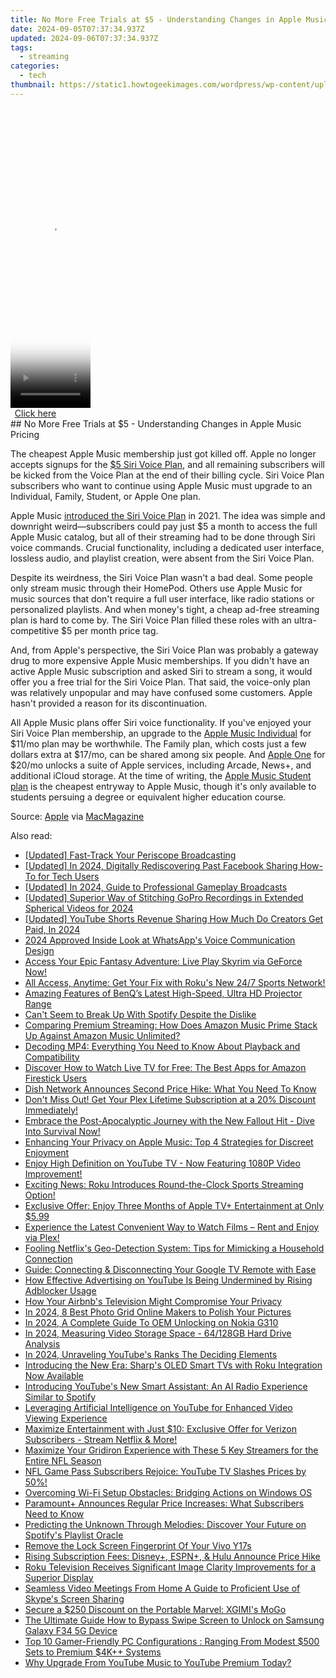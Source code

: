 ```yaml
---
title: No More Free Trials at $5 - Understanding Changes in Apple Music Pricing
date: 2024-09-05T07:37:34.937Z
updated: 2024-09-06T07:37:34.937Z
tags:
  - streaming
categories:
  - tech
thumbnail: https://static1.howtogeekimages.com/wordpress/wp-content/uploads/2021/10/apple-music-voice-plan.jpg
---
```


<!-- affiliate ads begin -->
<span id="1975648">
					<video width="128" height="480" style="cursor:pointer"
           poster="//a.impactradius-go.com/display-clicktoplayimage/1975648.png"
           onclick="if(!this.playClicked){this.play();this.setAttribute('controls',true);this.playClicked=true;}">
	   <source src="//a.impactradius-go.com/display-ad/22993-1975648">
	   <img src="//a.impactradius-go.com/display-clicktoplayimage/1975648.png" style="border: none; height: 100%; width: 100%; object-fit: contain">
	</video>
	<div style="width:80px;text-align:center"><a href="javascript:window.open(decodeURIComponent('https%3A%2F%2Fhomestyler.sjv.io%2Fc%2F5597632%2F1975648%2F22993'), '_blank');void(0);">Click here</a></div>
</span>
<img height="0" width="0" src="https://imp.pxf.io/i/5597632/1975648/22993" style="position:absolute;visibility:hidden;" border="0" />
<!-- affiliate ads end -->
## No More Free Trials at $5 - Understanding Changes in Apple Music Pricing

The cheapest Apple Music membership just got killed off. Apple no longer accepts signups for the [$5 Siri Voice Plan](https://support.apple.com/en-us/HT212798), and all remaining subscribers will be kicked from the Voice Plan at the end of their billing cycle. Siri Voice Plan subscribers who want to continue using Apple Music must upgrade to an Individual, Family, Student, or Apple One plan.

 Apple Music [introduced the Siri Voice Plan](https://iphone-transfer.techidaily.com/how-to-transfer-photos-from-apple-iphone-15-plus-to-other-iphone-without-icloud-drfone-by-drfone-transfer-from-ios/) in 2021\. The idea was simple and downright weird—subscribers could pay just $5 a month to access the full Apple Music catalog, but all of their streaming had to be done through Siri voice commands. Crucial functionality, including a dedicated user interface, lossless audio, and playlist creation, were absent from the Siri Voice Plan.

 Despite its weirdness, the Siri Voice Plan wasn't a bad deal. Some people only stream music through their HomePod. Others use Apple Music for music sources that don't require a full user interface, like radio stations or personalized playlists. And when money's tight, a cheap ad-free streaming plan is hard to come by. The Siri Voice Plan filled these roles with an ultra-competitive $5 per month price tag.

 And, from Apple's perspective, the Siri Voice Plan was probably a gateway drug to more expensive Apple Music memberships. If you didn't have an active Apple Music subscription and asked Siri to stream a song, it would offer you a free trial for the Siri Voice Plan. That said, the voice-only plan was relatively unpopular and may have confused some customers. Apple hasn't provided a reason for its discontinuation.

 All Apple Music plans offer Siri voice functionality. If you've enjoyed your Siri Voice Plan membership, an upgrade to the [Apple Music Individual](https://www.apple.com/apple-music/) for $11/mo plan may be worthwhile. The Family plan, which costs just a few dollars extra at $17/mo, can be shared among six people. And [Apple One](https://www.apple.com/apple-one/) for $20/mo unlocks a suite of Apple services, including Arcade, News+, and additional iCloud storage. At the time of writing, the [Apple Music Student plan](https://support.apple.com/en-us/106008) is the cheapest entryway to Apple Music, though it's only available to students persuing a degree or equivalent higher education course.

 Source: [Apple](https://support.apple.com/en-us/HT212798) via [MacMagazine](https://macmagazine.com.br/post/2023/11/01/silenciosamente-apple-mata-assinatura-voice-do-apple-music/)

<ins class="adsbygoogle"
     style="display:block"
     data-ad-format="autorelaxed"
     data-ad-client="ca-pub-7571918770474297"
     data-ad-slot="1223367746"></ins>



<ins class="adsbygoogle"
     style="display:block"
     data-ad-client="ca-pub-7571918770474297"
     data-ad-slot="8358498916"
     data-ad-format="auto"
     data-full-width-responsive="true"></ins>

<span class="atpl-alsoreadstyle">Also read:</span>
<div><ul>
<li><a href="https://some-knowledge.techidaily.com/updated-fast-track-your-periscope-broadcasting/"><u>[Updated] Fast-Track Your Periscope Broadcasting</u></a></li>
<li><a href="https://facebook-videos.techidaily.com/updated-in-2024-digitally-rediscovering-past-facebook-sharing-how-to-for-tech-users/"><u>[Updated] In 2024, Digitally Rediscovering Past Facebook Sharing  How-To for Tech Users</u></a></li>
<li><a href="https://visual-screen-recording.techidaily.com/updated-in-2024-guide-to-professional-gameplay-broadcasts/"><u>[Updated] In 2024, Guide to Professional Gameplay Broadcasts</u></a></li>
<li><a href="https://vp-tips.techidaily.com/updated-superior-way-of-stitching-gopro-recordings-in-extended-spherical-videos-for-2024/"><u>[Updated] Superior Way of Stitching GoPro Recordings in Extended Spherical Videos for 2024</u></a></li>
<li><a href="https://youtube-lab.techidaily.com/ed-youtube-shorts-revenue-sharing-how-much-do-creators-get-paid-in-2024/"><u>[Updated] YouTube Shorts Revenue Sharing  How Much Do Creators Get Paid, In 2024</u></a></li>
<li><a href="https://fox-access.techidaily.com/2024-approved-inside-look-at-whatsapps-voice-communication-design/"><u>2024 Approved  Inside Look at WhatsApp's Voice Communication Design</u></a></li>
<li><a href="https://media-tips.techidaily.com/access-your-epic-fantasy-adventure-live-play-skyrim-via-geforce-now/"><u>Access Your Epic Fantasy Adventure: Live Play Skyrim via GeForce Now!</u></a></li>
<li><a href="https://media-tips.techidaily.com/all-access-anytime-get-your-fix-with-rokus-new-247-sports-network/"><u>All Access, Anytime: Get Your Fix with Roku's New 24/7 Sports Network!</u></a></li>
<li><a href="https://media-tips.techidaily.com/amazing-features-of-benqs-latest-high-speed-ultra-hd-projector-range/"><u>Amazing Features of BenQ’s Latest High-Speed, Ultra HD Projector Range</u></a></li>
<li><a href="https://media-tips.techidaily.com/cant-seem-to-break-up-with-spotify-despite-the-dislike/"><u>Can't Seem to Break Up With Spotify Despite the Dislike</u></a></li>
<li><a href="https://media-tips.techidaily.com/comparing-premium-streaming-how-does-amazon-music-prime-stack-up-against-amazon-music-unlimited/"><u>Comparing Premium Streaming: How Does Amazon Music Prime Stack Up Against Amazon Music Unlimited?</u></a></li>
<li><a href="https://media-tips.techidaily.com/decoding-mp4-everything-you-need-to-know-about-playback-and-compatibility/"><u>Decoding MP4: Everything You Need to Know About Playback and Compatibility</u></a></li>
<li><a href="https://media-tips.techidaily.com/discover-how-to-watch-live-tv-for-free-the-best-apps-for-amazon-firestick-users/"><u>Discover How to Watch Live TV for Free: The Best Apps for Amazon Firestick Users</u></a></li>
<li><a href="https://media-tips.techidaily.com/dish-network-announces-second-price-hike-what-you-need-to-know/"><u>Dish Network Announces Second Price Hike: What You Need To Know</u></a></li>
<li><a href="https://media-tips.techidaily.com/dont-miss-out-get-your-plex-lifetime-subscription-at-a-20-discount-immediately/"><u>Don't Miss Out! Get Your Plex Lifetime Subscription at a 20% Discount Immediately!</u></a></li>
<li><a href="https://media-tips.techidaily.com/embrace-the-post-apocalyptic-journey-with-the-new-fallout-hit-dive-into-survival-now/"><u>Embrace the Post-Apocalyptic Journey with the New Fallout Hit - Dive Into Survival Now!</u></a></li>
<li><a href="https://media-tips.techidaily.com/enhancing-your-privacy-on-apple-music-top-4-strategies-for-discreet-enjoyment/"><u>Enhancing Your Privacy on Apple Music: Top 4 Strategies for Discreet Enjoyment</u></a></li>
<li><a href="https://media-tips.techidaily.com/enjoy-high-definition-on-youtube-tv-now-featuring-1080p-video-improvement/"><u>Enjoy High Definition on YouTube TV - Now Featuring 1080P Video Improvement!</u></a></li>
<li><a href="https://media-tips.techidaily.com/exciting-news-roku-introduces-round-the-clock-sports-streaming-option/"><u>Exciting News: Roku Introduces Round-the-Clock Sports Streaming Option!</u></a></li>
<li><a href="https://media-tips.techidaily.com/exclusive-offer-enjoy-three-months-of-apple-tvplus-entertainment-at-only-599/"><u>Exclusive Offer: Enjoy Three Months of Apple TV+ Entertainment at Only $5.99</u></a></li>
<li><a href="https://media-tips.techidaily.com/experience-the-latest-convenient-way-to-watch-films-rent-and-enjoy-via-plex/"><u>Experience the Latest Convenient Way to Watch Films – Rent and Enjoy via Plex!</u></a></li>
<li><a href="https://media-tips.techidaily.com/fooling-netflixs-geo-detection-system-tips-for-mimicking-a-household-connection/"><u>Fooling Netflix's Geo-Detection System: Tips for Mimicking a Household Connection</u></a></li>
<li><a href="https://media-tips.techidaily.com/guide-connecting-and-disconnecting-your-google-tv-remote-with-ease/"><u>Guide: Connecting & Disconnecting Your Google TV Remote with Ease</u></a></li>
<li><a href="https://media-tips.techidaily.com/how-effective-advertising-on-youtube-is-being-undermined-by-rising-adblocker-usage/"><u>How Effective Advertising on YouTube Is Being Undermined by Rising Adblocker Usage</u></a></li>
<li><a href="https://media-tips.techidaily.com/how-your-airbnbs-television-might-compromise-your-privacy/"><u>How Your Airbnb's Television Might Compromise Your Privacy</u></a></li>
<li><a href="https://extra-resources.techidaily.com/in-2024-8-best-photo-grid-online-makers-to-polish-your-pictures/"><u>In 2024, 8 Best Photo Grid Online Makers to Polish Your Pictures</u></a></li>
<li><a href="https://easy-unlock-android.techidaily.com/in-2024-a-complete-guide-to-oem-unlocking-on-nokia-g310-by-drfone-android/"><u>In 2024, A Complete Guide To OEM Unlocking on Nokia G310</u></a></li>
<li><a href="https://extra-support.techidaily.com/in-2024-measuring-video-storage-space-64128gb-hard-drive-analysis/"><u>In 2024, Measuring Video Storage Space - 64/128GB Hard Drive Analysis</u></a></li>
<li><a href="https://youtube-tips.techidaily.com/24-unraveling-youtubes-ranks-the-deciding-elements/"><u>In 2024, Unraveling YouTube's Ranks  The Deciding Elements</u></a></li>
<li><a href="https://media-tips.techidaily.com/introducing-the-new-era-sharps-oled-smart-tvs-with-roku-integration-now-available/"><u>Introducing the New Era: Sharp's OLED Smart TVs with Roku Integration Now Available</u></a></li>
<li><a href="https://media-tips.techidaily.com/introducing-youtubes-new-smart-assistant-an-ai-radio-experience-similar-to-spotify/"><u>Introducing YouTube's New Smart Assistant: An AI Radio Experience Similar to Spotify</u></a></li>
<li><a href="https://media-tips.techidaily.com/leveraging-artificial-intelligence-on-youtube-for-enhanced-video-viewing-experience/"><u>Leveraging Artificial Intelligence on YouTube for Enhanced Video Viewing Experience</u></a></li>
<li><a href="https://media-tips.techidaily.com/maximize-entertainment-with-just-10-exclusive-offer-for-verizon-subscribers-stream-netflix-and-more/"><u>Maximize Entertainment with Just $10: Exclusive Offer for Verizon Subscribers - Stream Netflix & More!</u></a></li>
<li><a href="https://media-tips.techidaily.com/maximize-your-gridiron-experience-with-these-5-key-streamers-for-the-entire-nfl-season/"><u>Maximize Your Gridiron Experience with These 5 Key Streamers for the Entire NFL Season</u></a></li>
<li><a href="https://media-tips.techidaily.com/nfl-game-pass-subscribers-rejoice-youtube-tv-slashes-prices-by-50/"><u>NFL Game Pass Subscribers Rejoice: YouTube TV Slashes Prices by 50%!</u></a></li>
<li><a href="https://win11-tips.techidaily.com/overcoming-wi-fi-setup-obstacles-bridging-actions-on-windows-os/"><u>Overcoming Wi-Fi Setup Obstacles: Bridging Actions on Windows OS</u></a></li>
<li><a href="https://media-tips.techidaily.com/paramountplus-announces-regular-price-increases-what-subscribers-need-to-know/"><u>Paramount+ Announces Regular Price Increases: What Subscribers Need to Know</u></a></li>
<li><a href="https://media-tips.techidaily.com/predicting-the-unknown-through-melodies-discover-your-future-on-spotifys-playlist-oracle/"><u>Predicting the Unknown Through Melodies: Discover Your Future on Spotify's Playlist Oracle</u></a></li>
<li><a href="https://android-unlock.techidaily.com/remove-the-lock-screen-fingerprint-of-your-vivo-y17s-by-drfone-android/"><u>Remove the Lock Screen Fingerprint Of Your Vivo Y17s</u></a></li>
<li><a href="https://media-tips.techidaily.com/rising-subscription-fees-disneyplus-espnplus-and-hulu-announce-price-hike/"><u>Rising Subscription Fees: Disney+, ESPN+, & Hulu Announce Price Hike</u></a></li>
<li><a href="https://media-tips.techidaily.com/roku-television-receives-significant-image-clarity-improvements-for-a-superior-display/"><u>Roku Television Receives Significant Image Clarity Improvements for a Superior Display</u></a></li>
<li><a href="https://screen-video-capture.techidaily.com/seamless-video-meetings-from-home-a-guide-to-proficient-use-of-skypes-screen-sharing/"><u>Seamless Video Meetings From Home  A Guide to Proficient Use of Skype's Screen Sharing</u></a></li>
<li><a href="https://media-tips.techidaily.com/secure-a-250-discount-on-the-portable-marvel-xgimis-mogo/"><u>Secure a $250 Discount on the Portable Marvel: XGIMI's MoGo</u></a></li>
<li><a href="https://android-unlock.techidaily.com/the-ultimate-guide-how-to-bypass-swipe-screen-to-unlock-on-samsung-galaxy-f34-5g-device-by-drfone-android/"><u>The Ultimate Guide How to Bypass Swipe Screen to Unlock on Samsung Galaxy F34 5G Device</u></a></li>
<li><a href="https://ai-video-tools.techidaily.com/top-10-gamer-friendly-pc-configurations-ranging-from-modest-500-sets-to-premium-4kplusplus-systems/"><u>Top 10 Gamer-Friendly PC Configurations : Ranging From Modest $500 Sets to Premium $4K++ Systems</u></a></li>
<li><a href="https://media-tips.techidaily.com/why-upgrade-from-youtube-music-to-youtube-premium-today/"><u>Why Upgrade From YouTube Music to YouTube Premium Today?</u></a></li>
</ul></div>

